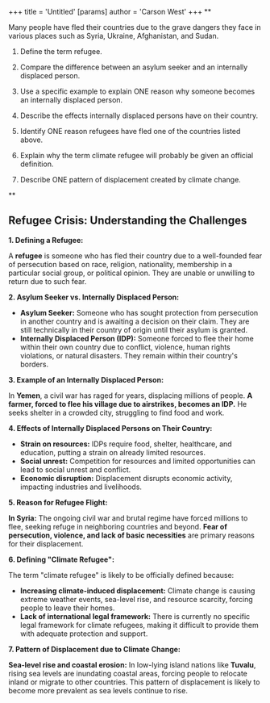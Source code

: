 +++
 title = 'Untitled'
[params]
	author = 'Carson West'
+++
**

Many people have fled their countries due to the grave dangers they face in various places such as Syria, Ukraine, Afghanistan, and Sudan. 

  

1. Define the term refugee.
    
2. Compare the difference between an asylum seeker and an internally displaced person.
    
3. Use a specific example to explain ONE reason why someone becomes an internally displaced person.
    
4. Describe the effects internally displaced persons have on their country.
    
5. Identify ONE reason refugees have fled one of the countries listed above. 
    
6. Explain why the term climate refugee will probably be given an official definition. 
    
7. Describe ONE pattern of displacement created by climate change.
    

**

## Refugee Crisis: Understanding the Challenges

**1. Defining a Refugee:**

A **refugee** is someone who has fled their country due to a well-founded fear of persecution based on race, religion, nationality, membership in a particular social group, or political opinion. They are unable or unwilling to return due to such fear.

**2. Asylum Seeker vs. Internally Displaced Person:**

* **Asylum Seeker:** Someone who has sought protection from persecution in another country and is awaiting a decision on their claim. They are still technically in their country of origin until their asylum is granted.
* **Internally Displaced Person (IDP):** Someone forced to flee their home within their own country due to conflict, violence, human rights violations, or natural disasters. They remain within their country's borders.

**3. Example of an Internally Displaced Person:**

In **Yemen**, a civil war has raged for years, displacing millions of people. **A farmer, forced to flee his village due to airstrikes, becomes an IDP.** He seeks shelter in a crowded city, struggling to find food and work. 

**4. Effects of Internally Displaced Persons on Their Country:**

* **Strain on resources:** IDPs require food, shelter, healthcare, and education, putting a strain on already limited resources.
* **Social unrest:** Competition for resources and limited opportunities can lead to social unrest and conflict.
* **Economic disruption:** Displacement disrupts economic activity, impacting industries and livelihoods.

**5. Reason for Refugee Flight:**

**In Syria:** The ongoing civil war and brutal regime have forced millions to flee, seeking refuge in neighboring countries and beyond. **Fear of persecution, violence, and lack of basic necessities** are primary reasons for their displacement.

**6. Defining "Climate Refugee":**

The term "climate refugee" is likely to be officially defined because:

* **Increasing climate-induced displacement:** Climate change is causing extreme weather events, sea-level rise, and resource scarcity, forcing people to leave their homes.
* **Lack of international legal framework:** There is currently no specific legal framework for climate refugees, making it difficult to provide them with adequate protection and support.

**7. Pattern of Displacement due to Climate Change:**

**Sea-level rise and coastal erosion:** In low-lying island nations like **Tuvalu**, rising sea levels are inundating coastal areas, forcing people to relocate inland or migrate to other countries. This pattern of displacement is likely to become more prevalent as sea levels continue to rise. 
